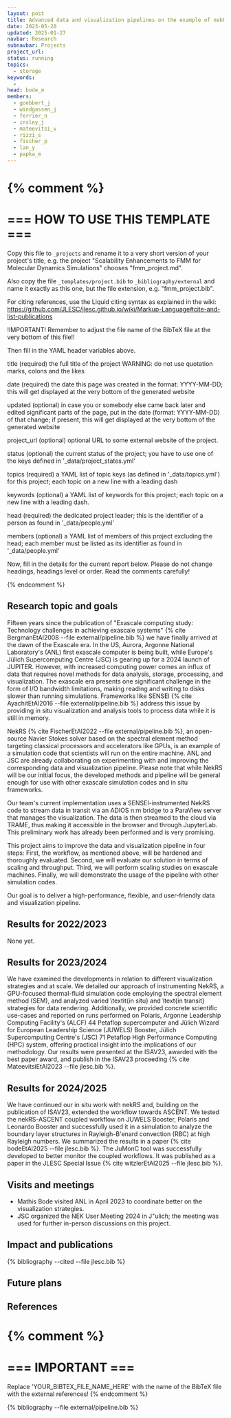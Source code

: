 ```yaml
---
layout: post
title: Advanced data and visualization pipelines on the example of nekRS
date: 2023-05-20
updated: 2025-01-27
navbar: Research
subnavbar: Projects
project_url:
status: running
topics:
  - storage
keywords:
  -
head: bode_m
members:
  - goebbert_j
  - windgassen_j
  - ferrier_n
  - insley_j
  - mateevitsi_v
  - rizzi_s
  - fischer_p
  - lan_y
  - papka_m
---
```

{% comment %}
================================
=== HOW TO USE THIS TEMPLATE ===
================================

Copy this file to `_projects` and rename it to a very short version of your project's title, e.g.
the project "Scalability Enhancements to FMM for Molecular Dynamics Simulations" chooses
"fmm_project.md".

Also copy the file `_templates/project.bib` to `_bibliography/external` and name it exactly as this
one, but the file extension, e.g. "fmm_project.bib".

For citing references, use the Liquid citing syntax as explained in the wiki:
https://github.com/JLESC/jlesc.github.io/wiki/Markup-Language#cite-and-list-publications

!IMPORTANT!
Remember to adjust the file name of the BibTeX file at the very bottom of this file!!

Then fill in the YAML header variables above.

  title            (required)
                   the full title of the project
                   WARNING: do not use quotation marks, colons and the likes

  date             (required)
                   the date this page was created in the format: YYYY-MM-DD; this will get displayed
                   at the very bottom of the generated website

  updated          (optional)
                   in case you or somebody else came back later and edited significant parts of the
                   page, put in the date (format: YYYY-MM-DD) of that change;
                   if present, this will get displayed at the very bottom of the generated website

  project_url      (optional)
                   optional URL to some external website of the project.

  status           (optional)
                   the current status of the project;
                   you have to use one of the keys defined in '_data/project_states.yml'

  topics           (required)
                   a YAML list of topic keys (as defined in '_data/topics.yml') for this project;
                   each topic on a new line with a leading dash

  keywords         (optional)
                   a YAML list of keywords for this project;
                   each topic on a new line with a leading dash.

  head             (required)
                   the dedicated project leader;
                   this is the identifier of a person as found in '_data/people.yml'

  members          (optional)
                   a YAML list of members of this project excluding the head;
                   each member must be listed as its identifier as found in '_data/people.yml'

Now, fill in the details for the current report below. Please do not change headings, headings level
or order.
Read the comments carefully!

{% endcomment %}

## Research topic and goals

Fifteen years since the publication of "Exascale computing study: Technology challenges in achieving exascale systems" {% cite BergmanEtAl2008 --file external/pipeline.bib %} we have finally arrived at the dawn of the Exascale era. In the US, Aurora, Argonne National Laboratory's (ANL) first exascale computer is being built, while Europe's Jülich Supercomputing Centre (JSC) is gearing up for a 2024 launch of JUPITER. However, with increased computing power comes an influx of data that requires novel methods for data analysis, storage, processing, and visualization. The exascale era presents one significant challenge in the form of I/O bandwidth limitations, making reading and writing to disks slower than running simulations. Frameworks like SENSEI {% cite AyachitEtAl2016 --file external/pipeline.bib %} address this issue by providing in situ visualization and analysis tools to process data while it is still in memory.

NekRS {% cite FischerEtAl2022 --file external/pipeline.bib %}, an open-source Navier Stokes solver based on the spectral element method targeting classical processors and accelerators like GPUs, is an example of a simulation code that scientists will run on the entire machine. ANL and JSC are already collaborating on experimenting with and improving the corresponding data and visualization pipeline. Please note that while NekRS will be our initial focus, the developed methods and pipeline will be general enough for use with other exascale simulation codes and in situ frameworks.

Our team's current implementation uses a SENSEI-instrumented NekRS code to stream data in transit via an ADIOS n:m bridge to a ParaView server that manages the visualization. The data is then streamed to the cloud via TRAME, thus making it accessible in the browser and through JupyterLab. This preliminary work has already been performed and is very promising.

This project aims to improve the data and visualization pipeline in four steps: First, the workflow, as mentioned above, will be hardened and thoroughly evaluated. Second, we will evaluate our solution in terms of scaling and throughput. Third, we will perform scaling studies on exascale machines. Finally, we will demonstrate the usage of the pipeline with other simulation codes.

Our goal is to deliver a high-performance, flexible, and user-friendly data and visualization pipeline.

## Results for 2022/2023
None yet.

## Results for 2023/2024
We have examined the developments in relation to different visualization strategies and at scale. We detailed our approach of instrumenting NekRS, a GPU-focused thermal-fluid simulation code employing the spectral element method (SEM), and analyzed varied \textit{in situ} and \text{in transit} strategies for data rendering. Additionally, we provided concrete scientific use-cases and reported on runs performed on Polaris, Argonne Leadership Computing Facility's (ALCF) 44 Petaflop supercomputer and Jülich Wizard for European Leadership Science (JUWELS) Booster, Jülich Supercomputing Centre's (JSC) 71 Petaflop High Performance Computing (HPC) system, offering practical insight into the implications of our methodology. Our results were presented at the ISAV23, awarded with the best paper award, and publish in the ISAV23 proceeding {% cite MateevitsiEtAl2023 --file jlesc.bib %}.

## Results for 2024/2025
We have continued our in situ work with nekRS and, building on the publication of ISAV23, extended the workflow towards ASCENT. We tested the nekRS-ASCENT coupled workflow on JUWELS Booster, Polaris and Leonardo Booster and successfully used it in a simulation to analyze the boundary layer structures in Rayleigh-B\'enard convection (RBC) at high Rayleigh numbers. We summarized the results in a paper {% cite bodeEtAl2025 --file jlesc.bib %}. The JuMonC tool was successfully developed to better monitor the coupled workflows. It was published as a paper in the JLESC Special Issue {% cite witzlerEtAl2025 --file jlesc.bib %}.

## Visits and meetings
 * Mathis Bode visited ANL in April 2023 to coordinate better on the visualization strategies.
 * JSC organized the NEK User Meeting 2024 in J\"ulich; the meeting was used for further in-person discussions on this project.

## Impact and publications

<!--
{% comment %}
=============================
== CITING OWN PUBLICATIONS ==
=============================

You can list your own publications below in case you did not cite them in the text
(which you should do, though).
Use the Liquid citing syntax as explained in the wiki:
https://github.com/JLESC/jlesc.github.io/wiki/Markup-Language#cite-and-list-publications
Remember to use the `--file jlesc.bib` with the `cite` tag.

=====================================
== START HERE WITH YOUR ADDITIONAL REFERENCES ==
{% endcomment %}



{% comment %}
== NO MORE BELOW THIS ==
========================
{% endcomment %}
-->

{% bibliography --cited --file jlesc.bib %}


## Future plans


## References

{% comment %}
=================
=== IMPORTANT ===
=================

Replace 'YOUR_BIBTEX_FILE_NAME_HERE' with the name of the BibTeX file with the external references!
{% endcomment %}

{% bibliography --file external/pipeline.bib %}
